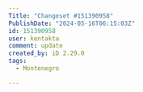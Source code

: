 ```yaml
---
Title: "Changeset #151390958"
PublishDate: "2024-05-16T06:15:03Z"
id: 151390958
user: kentakta
comment: update
created_by: iD 2.29.0
tags:
  - Montenegro

---
```

